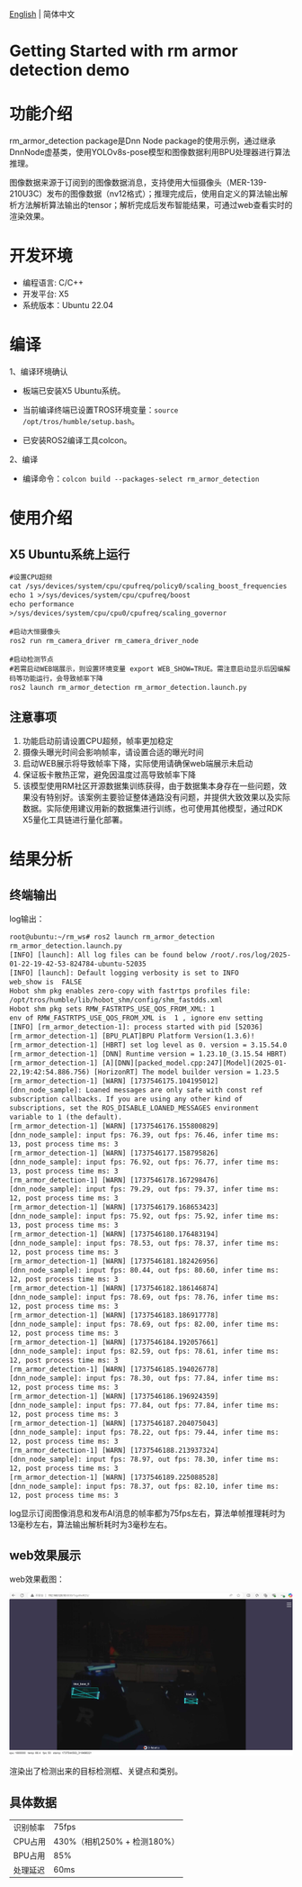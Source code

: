 [English](./README.md) | 简体中文

Getting Started with rm armor detection demo
=======


# 功能介绍

rm_armor_detection package是Dnn Node package的使用示例，通过继承DnnNode虚基类，使用YOLOv8s-pose模型和图像数据利用BPU处理器进行算法推理。

图像数据来源于订阅到的图像数据消息，支持使用大恒摄像头（MER-139-210U3C）发布的图像数据（nv12格式）；推理完成后，使用自定义的算法输出解析方法解析算法输出的tensor；解析完成后发布智能结果，可通过web查看实时的渲染效果。

# 开发环境

- 编程语言: C/C++
- 开发平台: X5
- 系统版本：Ubuntu 22.04

# 编译

1、编译环境确认

- 板端已安装X5 Ubuntu系统。

- 当前编译终端已设置TROS环境变量：`source /opt/tros/humble/setup.bash`。

- 已安装ROS2编译工具colcon。

2、编译

- 编译命令：`colcon build --packages-select rm_armor_detection`

# 使用介绍

## X5 Ubuntu系统上运行

```shell
#设置CPU超频
cat /sys/devices/system/cpu/cpufreq/policy0/scaling_boost_frequencies
echo 1 >/sys/devices/system/cpu/cpufreq/boost
echo performance >/sys/devices/system/cpu/cpu0/cpufreq/scaling_governor

#启动大恒摄像头
ros2 run rm_camera_driver rm_camera_driver_node

#启动检测节点
#若需启动WEB端展示，则设置环境变量 export WEB_SHOW=TRUE。需注意启动显示后因编解码等功能运行，会导致帧率下降
ros2 launch rm_armor_detection rm_armor_detection.launch.py
```

## 注意事项
1. 功能启动前请设置CPU超频，帧率更加稳定
2. 摄像头曝光时间会影响帧率，请设置合适的曝光时间
3. 启动WEB展示将导致帧率下降，实际使用请确保web端展示未启动
4. 保证板卡散热正常，避免因温度过高导致帧率下降
5. 该模型使用RM社区开源数据集训练获得，由于数据集本身存在一些问题，效果没有特别好。该案例主要验证整体通路没有问题，并提供大致效果以及实际数据。实际使用建议用新的数据集进行训练，也可使用其他模型，通过RDK X5量化工具链进行量化部署。

# 结果分析

## 终端输出

log输出：

```text
root@ubuntu:~/rm_ws# ros2 launch rm_armor_detection rm_armor_detection.launch.py
[INFO] [launch]: All log files can be found below /root/.ros/log/2025-01-22-19-42-53-824784-ubuntu-52035
[INFO] [launch]: Default logging verbosity is set to INFO
web_show is  FALSE
Hobot shm pkg enables zero-copy with fastrtps profiles file: /opt/tros/humble/lib/hobot_shm/config/shm_fastdds.xml
Hobot shm pkg sets RMW_FASTRTPS_USE_QOS_FROM_XML: 1
env of RMW_FASTRTPS_USE_QOS_FROM_XML is  1 , ignore env setting
[INFO] [rm_armor_detection-1]: process started with pid [52036]
[rm_armor_detection-1] [BPU_PLAT]BPU Platform Version(1.3.6)!
[rm_armor_detection-1] [HBRT] set log level as 0. version = 3.15.54.0
[rm_armor_detection-1] [DNN] Runtime version = 1.23.10_(3.15.54 HBRT)
[rm_armor_detection-1] [A][DNN][packed_model.cpp:247][Model](2025-01-22,19:42:54.886.756) [HorizonRT] The model builder version = 1.23.5
[rm_armor_detection-1] [WARN] [1737546175.104195012] [dnn_node_sample]: Loaned messages are only safe with const ref subscription callbacks. If you are using any other kind of subscriptions, set the ROS_DISABLE_LOANED_MESSAGES environment variable to 1 (the default).
[rm_armor_detection-1] [WARN] [1737546176.155800829] [dnn_node_sample]: input fps: 76.39, out fps: 76.46, infer time ms: 13, post process time ms: 3
[rm_armor_detection-1] [WARN] [1737546177.158795826] [dnn_node_sample]: input fps: 76.92, out fps: 76.77, infer time ms: 13, post process time ms: 3
[rm_armor_detection-1] [WARN] [1737546178.167298476] [dnn_node_sample]: input fps: 79.29, out fps: 79.37, infer time ms: 12, post process time ms: 3
[rm_armor_detection-1] [WARN] [1737546179.168653423] [dnn_node_sample]: input fps: 75.92, out fps: 75.92, infer time ms: 13, post process time ms: 3
[rm_armor_detection-1] [WARN] [1737546180.176483194] [dnn_node_sample]: input fps: 78.53, out fps: 78.37, infer time ms: 12, post process time ms: 3
[rm_armor_detection-1] [WARN] [1737546181.182426956] [dnn_node_sample]: input fps: 80.44, out fps: 80.60, infer time ms: 12, post process time ms: 3
[rm_armor_detection-1] [WARN] [1737546182.186146874] [dnn_node_sample]: input fps: 78.69, out fps: 78.76, infer time ms: 12, post process time ms: 3
[rm_armor_detection-1] [WARN] [1737546183.186917778] [dnn_node_sample]: input fps: 78.69, out fps: 82.00, infer time ms: 12, post process time ms: 3
[rm_armor_detection-1] [WARN] [1737546184.192057661] [dnn_node_sample]: input fps: 82.59, out fps: 78.61, infer time ms: 12, post process time ms: 3
[rm_armor_detection-1] [WARN] [1737546185.194026778] [dnn_node_sample]: input fps: 78.30, out fps: 77.84, infer time ms: 12, post process time ms: 3
[rm_armor_detection-1] [WARN] [1737546186.196924359] [dnn_node_sample]: input fps: 77.84, out fps: 77.84, infer time ms: 12, post process time ms: 3
[rm_armor_detection-1] [WARN] [1737546187.204075043] [dnn_node_sample]: input fps: 78.22, out fps: 79.44, infer time ms: 12, post process time ms: 3
[rm_armor_detection-1] [WARN] [1737546188.213937324] [dnn_node_sample]: input fps: 78.97, out fps: 78.30, infer time ms: 12, post process time ms: 3
[rm_armor_detection-1] [WARN] [1737546189.225088528] [dnn_node_sample]: input fps: 78.37, out fps: 82.10, infer time ms: 12, post process time ms: 3
```

log显示订阅图像消息和发布AI消息的帧率都为75fps左右，算法单帧推理耗时为13毫秒左右，算法输出解析耗时为3毫秒左右。

## web效果展示

web效果截图：

![image](./render/result.jpg)

渲染出了检测出来的目标检测框、关键点和类别。

## 具体数据
|           |       |
|----------|-------|
|识别帧率   |75fps  |
|CPU占用    |430%（相机250% + 检测180%）|
|BPU占用    |85%    |
|处理延迟   |60ms   |